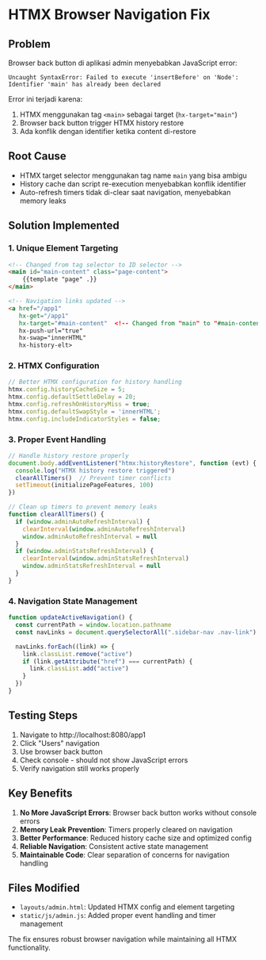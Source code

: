 # HTMX Browser Navigation Fix

## Problem
Browser back button di aplikasi admin menyebabkan JavaScript error:
```
Uncaught SyntaxError: Failed to execute 'insertBefore' on 'Node': Identifier 'main' has already been declared
```

Error ini terjadi karena:
1. HTMX menggunakan tag `<main>` sebagai target (`hx-target="main"`)
2. Browser back button trigger HTMX history restore
3. Ada konflik dengan identifier ketika content di-restore

## Root Cause
- HTMX target selector menggunakan tag name `main` yang bisa ambigu
- History cache dan script re-execution menyebabkan konflik identifier
- Auto-refresh timers tidak di-clear saat navigation, menyebabkan memory leaks

## Solution Implemented

### 1. Unique Element Targeting
```html
<!-- Changed from tag selector to ID selector -->
<main id="main-content" class="page-content">
    {{template "page" .}}
</main>

<!-- Navigation links updated -->
<a href="/app1" 
   hx-get="/app1" 
   hx-target="#main-content"  <!-- Changed from "main" to "#main-content" -->
   hx-push-url="true"
   hx-swap="innerHTML"
   hx-history-elt>
```

### 2. HTMX Configuration
```javascript
// Better HTMX configuration for history handling
htmx.config.historyCacheSize = 5;
htmx.config.defaultSettleDelay = 20;
htmx.config.refreshOnHistoryMiss = true;
htmx.config.defaultSwapStyle = 'innerHTML';
htmx.config.includeIndicatorStyles = false;
```

### 3. Proper Event Handling
```javascript
// Handle history restore properly
document.body.addEventListener("htmx:historyRestore", function (evt) {
  console.log("HTMX history restore triggered")
  clearAllTimers()  // Prevent timer conflicts
  setTimeout(initializePageFeatures, 100)
})

// Clean up timers to prevent memory leaks
function clearAllTimers() {
  if (window.adminAutoRefreshInterval) {
    clearInterval(window.adminAutoRefreshInterval)
    window.adminAutoRefreshInterval = null
  }
  if (window.adminStatsRefreshInterval) {
    clearInterval(window.adminStatsRefreshInterval) 
    window.adminStatsRefreshInterval = null
  }
}
```

### 4. Navigation State Management
```javascript
function updateActiveNavigation() {
  const currentPath = window.location.pathname
  const navLinks = document.querySelectorAll(".sidebar-nav .nav-link")

  navLinks.forEach((link) => {
    link.classList.remove("active")
    if (link.getAttribute("href") === currentPath) {
      link.classList.add("active")
    }
  })
}
```

## Testing Steps

1. Navigate to http://localhost:8080/app1
2. Click "Users" navigation
3. Use browser back button
4. Check console - should not show JavaScript errors
5. Verify navigation still works properly

## Key Benefits

1. **No More JavaScript Errors**: Browser back button works without console errors
2. **Memory Leak Prevention**: Timers properly cleared on navigation
3. **Better Performance**: Reduced history cache size and optimized config
4. **Reliable Navigation**: Consistent active state management
5. **Maintainable Code**: Clear separation of concerns for navigation handling

## Files Modified

- `layouts/admin.html`: Updated HTMX config and element targeting
- `static/js/admin.js`: Added proper event handling and timer management

The fix ensures robust browser navigation while maintaining all HTMX functionality.